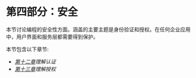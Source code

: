 # 第四部分：安全

本节讨论编程的安全性方面。涵盖的主要主题是身份验证和授权。在任何企业应用中，用户界面和服务层都需要得到保护。

本节包含以下章节:

*   [*第十二章*](12.html#_idTextAnchor244)*理解认证*
*   [*第十三章*](13.html#_idTextAnchor268)*理解授权*